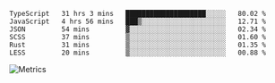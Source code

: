 <!--START_SECTION:waka-->

```text
TypeScript   31 hrs 3 mins   ████████████████████░░░░░   80.02 %
JavaScript   4 hrs 56 mins   ███▒░░░░░░░░░░░░░░░░░░░░░   12.71 %
JSON         54 mins         ▓░░░░░░░░░░░░░░░░░░░░░░░░   02.34 %
SCSS         37 mins         ▒░░░░░░░░░░░░░░░░░░░░░░░░   01.60 %
Rust         31 mins         ▒░░░░░░░░░░░░░░░░░░░░░░░░   01.35 %
LESS         20 mins         ▒░░░░░░░░░░░░░░░░░░░░░░░░   00.88 %
```

<!--END_SECTION:waka-->

![Metrics](https://metrics.lecoq.io/TachibanaKimika?template=classic&base.activity=0&base.community=0&base.repositories=0&languages=1&isocalendar=1&isocalendar.duration=half-year&languages.limit=8&languages.sections=most-used&languages.colors=github&languages.threshold=0%25&languages.indepth=false&languages.recent.load=300&languages.recent.days=14&config.timezone=Asia%2FShanghai)
